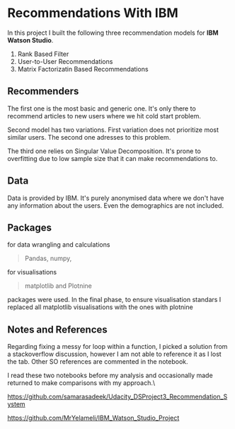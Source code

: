 # Recommendations With IBM

In this project I built the following three recommendation models for **IBM Watson Studio**. 

1. Rank Based Filter
2. User-to-User Recommendations
3. Matrix Factorizatin Based Recommendations

## Recommenders 

The first one is the most basic and generic one. It's only there to recommend articles to new users where we hit cold
start problem. 

Second model has two variations. First variation does not prioritize most similar users. The second one adresses to this
problem.

The third one relies on Singular Value Decomposition. It's prone to overfitting due to low sample size that it can make 
recommendations to. 

## Data
Data is provided by IBM. It's purely anonymised data where we don't have any information about the users. Even the 
demographics are not included. 

## Packages
for data wrangling and calculations
> Pandas, numpy,

for visualisations
> matplotlib and Plotnine 

packages were used. In the final phase, to ensure visualisation standars I replaced all matplotlib visualisations with 
the ones with plotnine

## Notes and References
Regarding fixing a messy for loop within a function, I picked a solution from a stackoverflow discussion, however I am
not able to reference it as I lost the tab. Other SO references are commented in the notebook. 

I read these two notebooks before my analysis and occasionally made returned to make comparisons with my approach.\

https://github.com/samarasadeek/Udacity_DSProject3_Recommendation_System 

https://github.com/MrYelameli/IBM_Watson_Studio_Project





